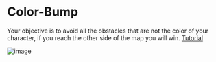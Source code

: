 # Color-Bump
Your objective is to avoid all the obstacles that are not the color of your character, if you reach the other side of the map you will win. [Tutorial](https://youtu.be/tKAnzwMg970)

![image](https://user-images.githubusercontent.com/68016784/163652136-f203e13c-e33a-4aff-902f-a24152f716d8.png)
